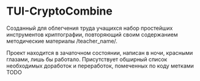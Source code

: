 # TUI-CryptoCombine
Созданный для облегчения труда учащихся набор простейших инструментов криптографии, повторяющий своим содержанием методические материалы /teacher_name/.

Проект находится в зачаточном состоянии, написан в ночи, красными глазами, лишь бы работало. 
Присутствует обширный список необходимых доработок и переработок, помеченных по коду метками TODO
